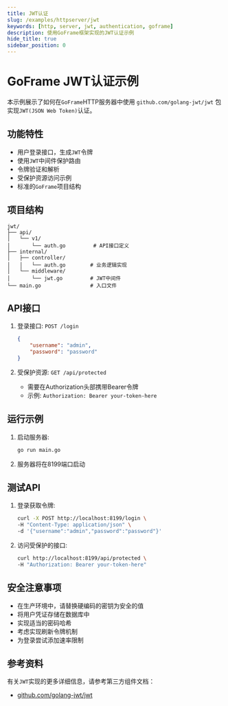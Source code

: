 ```yaml
---
title: JWT认证
slug: /examples/httpserver/jwt
keywords: [http, server, jwt, authentication, goframe]
description: 使用GoFrame框架实现的JWT认证示例
hide_title: true
sidebar_position: 0
---
```


# GoFrame JWT认证示例

本示例展示了如何在`GoFrame`HTTP服务器中使用 `github.com/golang-jwt/jwt` 包实现`JWT(JSON Web Token)`认证。

## 功能特性

- 用户登录接口，生成`JWT`令牌
- 使用`JWT`中间件保护路由
- 令牌验证和解析
- 受保护资源访问示例
- 标准的`GoFrame`项目结构

## 项目结构

```text
jwt/
├── api/
│   └── v1/
│       └── auth.go         # API接口定义
├── internal/
│   ├── controller/
│   │   └── auth.go        # 业务逻辑实现
│   └── middleware/
│       └── jwt.go         # JWT中间件
└── main.go                # 入口文件
```

## API接口

1. 登录接口: `POST /login`
   ```json
   {
       "username": "admin",
       "password": "password"
   }
   ```

2. 受保护资源: `GET /api/protected`
   - 需要在Authorization头部携带Bearer令牌
   - 示例: `Authorization: Bearer your-token-here`

## 运行示例

1. 启动服务器:
   ```bash
   go run main.go
   ```

2. 服务器将在8199端口启动

## 测试API

1. 登录获取令牌:
   ```bash
   curl -X POST http://localhost:8199/login \
   -H "Content-Type: application/json" \
   -d '{"username":"admin","password":"password"}'
   ```

2. 访问受保护的接口:
   ```bash
   curl http://localhost:8199/api/protected \
   -H "Authorization: Bearer your-token-here"
   ```

## 安全注意事项

- 在生产环境中，请替换硬编码的密钥为安全的值
- 将用户凭证存储在数据库中
- 实现适当的密码哈希
- 考虑实现刷新令牌机制
- 为登录尝试添加速率限制

## 参考资料

有关`JWT`实现的更多详细信息，请参考第三方组件文档：
- [github.com/golang-jwt/jwt](https://github.com/golang-jwt/jwt)
